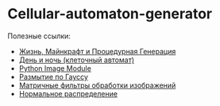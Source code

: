 # Cellular-automaton-generator

Полезные ссылки:

- [Жизнь, Майнкрафт и Процедурная Генерация](https://www.youtube.com/watch?v=YtXvqJzKL70 "Видео про использование клеточных автоматов в генерации местности и тп")
- [День и ночь (клеточный автомат)](https://ru.wikipedia.org/wiki/%D0%94%D0%B5%D0%BD%D1%8C_%D0%B8_%D0%BD%D0%BE%D1%87%D1%8C_(%D0%BA%D0%BB%D0%B5%D1%82%D0%BE%D1%87%D0%BD%D1%8B%D0%B9_%D0%B0%D0%B2%D1%82%D0%BE%D0%BC%D0%B0%D1%82) "Статья в википедии")
- [Python Image Module](https://pillow.readthedocs.io/en/stable/reference/Image.html "Встроенный модуль Python для обработки изображений")
- [Размытие по Гауссу](https://ru.wikipedia.org/wiki/%D0%A0%D0%B0%D0%B7%D0%BC%D1%8B%D1%82%D0%B8%D0%B5_%D0%BF%D0%BE_%D0%93%D0%B0%D1%83%D1%81%D1%81%D1%83 "Статья в википедии")
- [Матричные фильтры обработки изображений](https://habr.com/ru/articles/142818/ "Статья на хабре")
- [Нормальное распределение](https://ru.wikipedia.org/wiki/%D0%9D%D0%BE%D1%80%D0%BC%D0%B0%D0%BB%D1%8C%D0%BD%D0%BE%D0%B5_%D1%80%D0%B0%D1%81%D0%BF%D1%80%D0%B5%D0%B4%D0%B5%D0%BB%D0%B5%D0%BD%D0%B8%D0%B5 "Статья в википедии")
